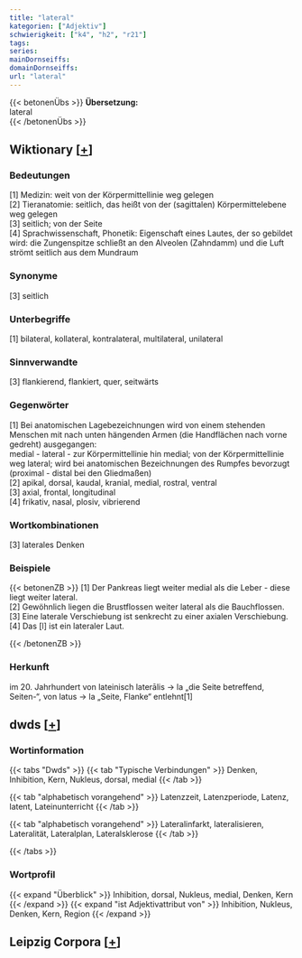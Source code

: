 ```yaml
---
title: "lateral"
kategorien: ["Adjektiv"]
schwierigkeit: ["k4", "h2", "r21"]
tags:
series:
mainDornseiffs:
domainDornseiffs:
url: "lateral"
---
```


{{< betonenÜbs >}}
**Übersetzung:**  
lateral  
{{< /betonenÜbs >}}

## Wiktionary [[+](https://de.wiktionary.org/wiki/lateral)]

### Bedeutungen
[1] Medizin: weit von der Körpermittellinie weg gelegen  
[2] Tieranatomie: seitlich, das heißt von der (sagittalen) Körpermittelebene weg gelegen  
[3] seitlich; von der Seite  
[4] Sprachwissenschaft, Phonetik: Eigenschaft eines Lautes, der so gebildet wird: die Zungenspitze schließt an den Alveolen (Zahndamm) und die Luft strömt seitlich aus dem Mundraum  

### Synonyme
[3] seitlich  

### Unterbegriffe
[1] bilateral, kollateral, kontralateral, multilateral, unilateral  

### Sinnverwandte
[3] flankierend, flankiert, quer, seitwärts  

### Gegenwörter
[1] Bei anatomischen Lagebezeichnungen wird von einem stehenden Menschen mit nach unten hängenden Armen (die Handflächen nach vorne gedreht) ausgegangen:  
medial - lateral - zur Körpermittellinie hin medial; von der Körpermittellinie weg lateral; wird bei anatomischen Bezeichnungen des Rumpfes bevorzugt (proximal - distal bei den Gliedmaßen)  
[2] apikal, dorsal, kaudal, kranial, medial, rostral, ventral  
[3] axial, frontal, longitudinal  
[4] frikativ, nasal, plosiv, vibrierend  

### Wortkombinationen
[3] laterales Denken  

### Beispiele
{{< betonenZB >}}
[1] Der Pankreas liegt weiter medial als die Leber - diese liegt weiter lateral.  
[2] Gewöhnlich liegen die Brustflossen weiter lateral als die Bauchflossen.  
[3] Eine laterale Verschiebung ist senkrecht zu einer axialen Verschiebung.  
[4] Das [l] ist ein lateraler Laut.  

{{< /betonenZB >}}
### Herkunft
im 20. Jahrhundert von lateinisch laterālis → la „die Seite betreffend, Seiten-“, von latus → la „Seite, Flanke“ entlehnt[1]  



## dwds [[+](https://www.dwds.de/wb/lateral)]

### Wortinformation
{{< tabs "Dwds" >}}
{{< tab "Typische Verbindungen" >}}
Denken, Inhibition, Kern, Nukleus, dorsal, medial
{{< /tab >}}

{{< tab "alphabetisch vorangehend" >}}
Latenzzeit, Latenzperiode, Latenz, latent, Lateinunterricht
{{< /tab >}}

{{< tab "alphabetisch vorangehend" >}}
Lateralinfarkt, lateralisieren, Lateralität, Lateralplan, Lateralsklerose
{{< /tab >}}

{{< /tabs >}}

### Wortprofil
{{< expand "Überblick" >}} Inhibition, dorsal, Nukleus, medial, Denken, Kern {{< /expand >}}
{{< expand "ist Adjektivattribut von" >}} Inhibition, Nukleus, Denken, Kern, Region {{< /expand >}}

## Leipzig Corpora [[+](https://corpora.uni-leipzig.de/en/res?word=lateral&corpusId=deu_newscrawl-public_2018)]


